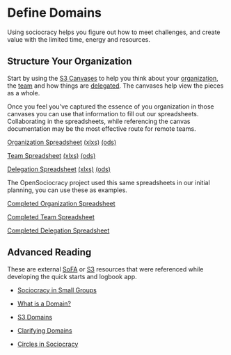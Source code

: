 # Define Domains 

Using sociocracy helps you figure out how to meet challenges, and create value with the limited time, energy and resources.

## Structure Your Organization

Start by using the [S3 Canvases](https://s3canvas.sociocracy30.org/) to help you think about your [organization](https://s3canvas.sociocracy30.org/s3-organization-canvas.html), the [team](https://s3canvas.sociocracy30.org/s3-team-canvas.html) and how things are [delegated](https://s3canvas.sociocracy30.org/s3-delegation-canvas.html). The canvases help view the pieces as a whole.

Once you feel you've captured the essence of you organization in those canvases you can use that information to fill out our spreadsheets. Collaborating in the spreadsheets, while referencing the canvas documentation may be the most effective route for remote teams. 

[Organization Spreadsheet](https://docs.google.com/spreadsheets/d/1HGy76oZHi8DckC0-y9sSaSNdqKuxMdI-Ma7yFJubmNc/edit?usp=sharing) [(xlxs)](/quick-starts/spreadsheets/organization/OpenSociocracy-Organization-Workbook.xlsx) [(ods)](/quick-starts/spreadsheets/organization/OpenSociocracy-Organization-Workbook.ods)

[Team Spreadsheet](https://docs.google.com/spreadsheets/d/1Fz8TCqUH01VQD7AuPJ_Lgfh2gD1zzPHK6yW4-k-I_Oc/edit?usp=sharing) [(xlxs)](/quick-starts/spreadsheets/OpenSociocracy-Team-Workbook.xlsx) [(ods)](/quick-starts/spreadsheets/OpenSociocracy-Team-Workbook.ods)


[Delegation Spreadsheet](https://docs.google.com/spreadsheets/d/1pOjYS6MdFK_Oq4dNb7UoigdUyBm6wSf1d55KnO7rSNM/edit?usp=sharing) [(xlxs)](/quick-starts/spreadsheets/OpenSociocracy-Delegation-Workbook.xlsx) [(ods)](/quick-starts/spreadsheets/OpenSociocracy-Delegation-Workbook.ods)

The OpenSociocracy project used this same spreadsheets in our initial planning, you can use these as examples. 

[Completed Organization Spreadsheet](https://docs.google.com/spreadsheets/d/1DoN8hmw_zmnt5XvKjR9bLVm0rF31rQg2PoAF7uXW_l0/edit?usp=sharing)

[Completed Team Spreadsheet](https://docs.google.com/spreadsheets/d/1cixKQ3f0QNcBxbMWxmLlRQN9TinUaCaPD5KK1f1qguM/edit?usp=sharing)

[Completed Delegation Spreadsheet](https://docs.google.com/spreadsheets/d/1oLHNpZo2nLQzGzE-w887RHkORaI9mpFiV5rOK6Hmeak/edit?usp=sharing)

## Advanced Reading

These are external [SoFA](/glossary/#sofa) or [S3](/glossary/#s3) resources that were referenced while developing the quick starts and logbook app.

* [Sociocracy in Small Groups](https://www.sociocracyforall.org/sociocracy-in-small-groups/)

* [What is a Domain?](https://www.sociocracyforall.org/clarity-and-empowerment-what-is-a-domain/)

* [S3 Domains](https://patterns.sociocracy30.org/domain.html)

* [Clarifying Domains](https://patterns.sociocracy30.org/clarify-and-develop-domains.html)

* [Circles in Sociocracy](https://www.sociocracyforall.org/organizational-circle-structure-in-sociocracy/)
